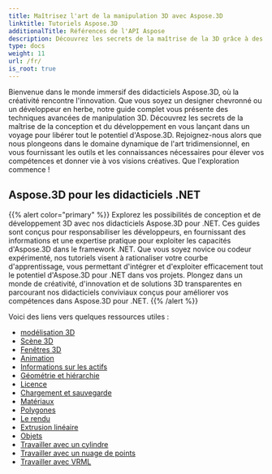 ```yaml
---
title: Maîtrisez l'art de la manipulation 3D avec Aspose.3D
linktitle: Tutoriels Aspose.3D
additionalTitle: Références de l'API Aspose
description: Découvrez les secrets de la maîtrise de la 3D grâce à des techniques avancées. Élevez vos compétences en conception et en développement avec notre guide complet pour libérer la créativité 3D.
type: docs
weight: 11
url: /fr/
is_root: true
---
```


Bienvenue dans le monde immersif des didacticiels Aspose.3D, où la créativité rencontre l'innovation. Que vous soyez un designer chevronné ou un développeur en herbe, notre guide complet vous présente des techniques avancées de manipulation 3D. Découvrez les secrets de la maîtrise de la conception et du développement en vous lançant dans un voyage pour libérer tout le potentiel d'Aspose.3D. Rejoignez-nous alors que nous plongeons dans le domaine dynamique de l'art tridimensionnel, en vous fournissant les outils et les connaissances nécessaires pour élever vos compétences et donner vie à vos visions créatives. Que l'exploration commence !

## Aspose.3D pour les didacticiels .NET
{{% alert color="primary" %}}
Explorez les possibilités de conception et de développement 3D avec nos didacticiels Aspose.3D pour .NET. Ces guides sont conçus pour responsabiliser les développeurs, en fournissant des informations et une expertise pratique pour exploiter les capacités d'Aspose.3D dans le framework .NET. Que vous soyez novice ou codeur expérimenté, nos tutoriels visent à rationaliser votre courbe d'apprentissage, vous permettant d'intégrer et d'exploiter efficacement tout le potentiel d'Aspose.3D pour .NET dans vos projets. Plongez dans un monde de créativité, d'innovation et de solutions 3D transparentes en parcourant nos didacticiels conviviaux conçus pour améliorer vos compétences dans Aspose.3D pour .NET.
{{% /alert %}}

Voici des liens vers quelques ressources utiles :
 
- [modélisation 3D](./net/3d-modeling/)
- [Scène 3D](./net/3d-scene/)
- [Fenêtres 3D](./net/3d-viewports/)
- [Animation](./net/animation/)
- [Informations sur les actifs](./net/asset-information/)
- [Géométrie et hiérarchie](./net/geometry-and-hierarchy/)
- [Licence](./net/license/)
- [Chargement et sauvegarde](./net/loading-and-saving/)
- [Matériaux](./net/materials/)
- [Polygones](./net/polygons/)
- [Le rendu](./net/rendering/)
- [Extrusion linéaire](./net/linear-extrusion/)
- [Objets](./net/objects/)
- [Travailler avec un cylindre](./net/working-with-cylinder/)
- [Travailler avec un nuage de points](./net/working-with-point-cloud/)
- [Travailler avec VRML](./net/working-with-vrml/)


